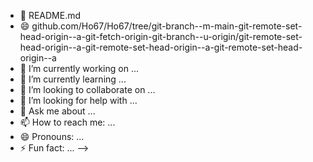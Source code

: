 - 🌱 README.md
- 😄 github.com/Ho67/Ho67/tree/git-branch--m-main-git-remote-set-head-origin--a-git-fetch-origin-git-branch--u-origin/git-remote-set-head-origin--a-git-remote-set-head-origin--a-git-remote-set-head-origin--a
- 🔭 I’m currently working on ...
- 🌱 I’m currently learning ...
- 👯 I’m looking to collaborate on ...
- 🤔 I’m looking for help with ...
- 💬 Ask me about ...
- 📫 How to reach me: ...
- 😄 Pronouns: ...
- ⚡ Fun fact: ...
-->
